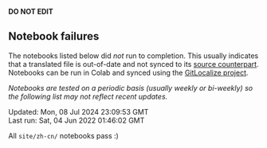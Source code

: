 __DO NOT EDIT__

## Notebook failures

The notebooks listed below did *not* run to completion. This usually indicates
that a translated file is out-of-date and not synced to its
[source counterpart](../en-snapshot/). Notebooks can be run in Colab and synced
using the [GitLocalize project](https://gitlocalize.com/tensorflow/docs-l10n).

*Notebooks are tested on a periodic basis (usually weekly or bi-weekly) so the
following list may not reflect recent updates.*

Updated: Mon, 08 Jul 2024 23:09:53 GMT<br/>
Last run: Sat, 04 Jun 2022 01:46:02 GMT

All <code>site/zh-cn/</code> notebooks pass :)

